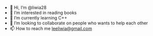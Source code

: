 - 👋 Hi, I’m @liwia28
- 👀 I’m interested in reading books
- 🌱 I’m currently learning C++
- 💞️ I’m looking to collaborate on people who wants to help each other 
- 📫 How to reach me leeliwia@gmail.com

<!---
liwia28/liwia28 is a ✨ special ✨ repository because its `README.md` (this file) appears on your GitHub profile.
You can click the Preview link to take a look at your changes.
--->
